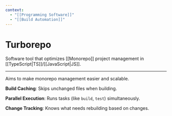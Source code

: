 ```yaml
---
context:
  - "[[Programming Software]]"
  - "[[Build Automation]]"
---
```


# Turborepo

Software tool that optimizes [[Monorepo]] project management in [[TypeScript|TS]]/[[JavaScript|JS]].

---

Aims to make monorepo management easier and scalable.

**Build Caching**: Skips unchanged files when building.

**Parallel Execution**: Runs tasks (like `build`, `test`) simultaneously.

**Change Tracking**: Knows what needs rebuilding based on changes.
